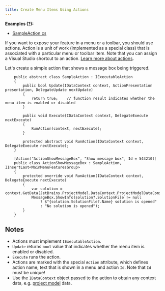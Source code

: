 ```yaml
---
title: Create Menu Items Using Actions
---
```


**Examples ([?](HowTo.md#sample-solution)):**
* [SampleAction.cs](https://github.com/JetBrains/sample-resharper-plugin/blob/master/SampleReSharperPlugin/src/Actions/SampleAction.cs) 
 
If you want to expose your feature in a menu or a toolbar, you should use actions. Action is a unit of work (implemented as a special class) that is associated with a particular menu or toolbar item. Note that you can assign a Visual Studio shortcut to an action. [Learn more about actions](/Features/Actions.md).
 
Let's create a simple action that shows a message box being triggered.
``` 
    public abstract class SampleAction : IExecutableAction
    {
        public bool Update(IDataContext context, ActionPresentation presentation, DelegateUpdate nextUpdate)
        {
            return true;    // function result indicates whether the menu item is enabled or disabled
        }
 
        public void Execute(IDataContext context, DelegateExecute nextExecute)
        {
            RunAction(context, nextExecute);
        }
 
        protected abstract void RunAction(IDataContext context, DelegateExecute nextExecute);        
    }
 
    [Action("ActionShowMessageBox", "Show message box", Id = 543210)]
    public class ActionShowMessageBox : SampleAction, IInsertLast<MainMenuFeaturesGroup>
    {
        protected override void RunAction(IDataContext context, DelegateExecute nextExecute)
        {
            var solution = context.GetData(JetBrains.ProjectModel.DataContext.ProjectModelDataConstants.SOLUTION);
            MessageBox.ShowInfo(solution?.SolutionFile != null
                ? $"{solution.SolutionFile?.Name} solution is opened"
                : "No solution is opened");
        }
    }
```
 
## Notes
* Actions must implement `IExecutableAction`.
* `Update` returns `bool` value that indicates whether the menu item is enabled or disabled.
* `Execute` runs the action.
* Actions are marked with the special `Action` attribute, which defines action name, text that is shown in a menu and action `Id`. Note that `Id` must be unique!
* Use the `IDataContext` object passed to the action to obtain any context data, e.g. [project model](/HowTo/NavigateCode/NavigateCode.md#project-model-basics) data.
